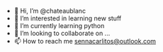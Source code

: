 - 👋 Hi, I’m @chateaublanc
- 👀 I’m interested in learning new stuff
- 🌱 I’m currently learning python
- 💞️ I’m looking to collaborate on ...
- 📫 How to reach me sennacarlitos@outlook.com

<!---
chateaublanc/chateaublanc is a ✨ special ✨ repository because its `README.md` (this file) appears on your GitHub profile.
You can click the Preview link to take a look at your changes.
--->
